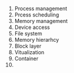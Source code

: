 1. Process management
2. Prcess scheduling
3. Memory management
4. Device access
5. File system
6. Memory hierarhcy
7. Block layer
8. Vitualization
9. Container
10. 